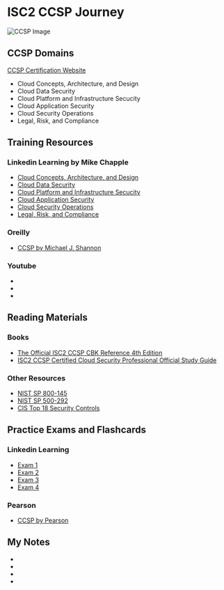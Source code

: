 # ISC2 CCSP Journey
![CCSP Image](https://github.com/meliodaaf/isc2_ccsp_journey/blob/main/files/ccsp.png)
## CCSP Domains
[CCSP Certification Website](https://www.isc2.org/certifications/ccsp)
- Cloud Concepts, Architecture, and Design
- Cloud Data Security
- Cloud Platform and Infrastructure Secucity
- Cloud Application Security
- Cloud Security Operations
- Legal, Risk, and Compliance

## Training Resources
### Linkedin Learning by Mike Chapple
- [Cloud Concepts, Architecture, and Design](https://www.linkedin.com/learning/ccsp-cert-prep-1-cloud-concepts-architecture-and-design-14683746/cloud-concepts?u=42751868)
- [Cloud Data Security](https://www.linkedin.com/learning/ccsp-cert-prep-2-data-security/securing-data-in-the-cloud?u=42751868)
- [Cloud Platform and Infrastructure Secucity](https://www.linkedin.com/learning/ccsp-cert-prep-3-cloud-platform-and-infrastructure-security-14775455/building-a-secure-cloud-platform?u=42751868)
- [Cloud Application Security](https://www.linkedin.com/learning/ccsp-cert-prep-4-cloud-application-security-14796064/securing-cloud-applications?u=42751868)
- [Cloud Security Operations](https://www.linkedin.com/learning/search?keywords=ccsp&u=42751868)
- [Legal, Risk, and Compliance](https://www.linkedin.com/learning/ccsp-cert-prep-6-legal-risk-and-compliance-17457062/quantitative-risk-assessment?u=42751868)

### Oreilly
- [CCSP by Michael J. Shannon](https://learning.oreilly.com/course/certified-cloud-security/9780138170622/)

### Youtube
-
-
-

## Reading Materials
### Books
- <a target="_blank" href="https://www.amazon.com/gp/product/1119909015/ref=ox_sc_act_title_1?smid=ATVPDKIKX0DER&amp;psc=1&_encoding=UTF8&tag=clarencesubia-20&linkCode=ur2&linkId=5de8dd897e0aaf8214fa5421bcc66561&camp=1789&creative=9325">The Official ISC2 CCSP CBK Reference 4th Edition</a>
- <a target="_blank" href="https://www.amazon.com/gp/product/1119909376/ref=ox_sc_act_title_2?smid=ATVPDKIKX0DER&amp;psc=1&_encoding=UTF8&tag=clarencesubia-20&linkCode=ur2&linkId=860b89f6909f087076748f60a9305b48&camp=1789&creative=9325">ISC2 CCSP Certified Cloud Security Professional Official Study Guide</a>

### Other Resources
- [NIST SP 800-145](https://csrc.nist.gov/pubs/sp/800/145/final)
- [NIST SP 500-292](https://www.nist.gov/publications/nist-cloud-computing-reference-architecture)
- [CIS Top 18 Security Controls](https://www.cisecurity.org/controls/cis-controls-list)

## Practice Exams and Flashcards
### Linkedin Learning
- [Exam 1](https://www.linkedin.com/learning/practice-exam-1-for-isc2-certified-cloud-security-professional-ccsp/about-the-practice-exam?u=42751868)
- [Exam 2](https://www.linkedin.com/learning/practice-exam-2-for-isc2-certified-cloud-security-professional-ccsp/about-the-practice-exam?u=42751868)
- [Exam 3](https://www.linkedin.com/learning/practice-exam-3-for-isc2-certified-cloud-security-professional-ccsp/about-the-practice-exam?u=42751868)
- [Exam 4](https://www.linkedin.com/learning/practice-exam-4-for-isc2-certified-cloud-security-professional-ccsp/about-the-practice-exam?u=42751868)

### Pearson
- [CCSP by Pearson](https://learning.oreilly.com/certifications/9780137931057/)

## My Notes
-
-
-
-
